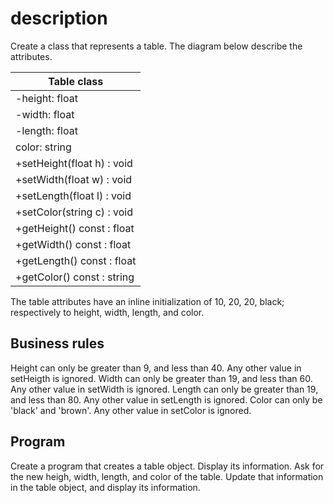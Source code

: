 # description
Create a class that represents a table. The diagram below describe the attributes.


| Table class |
|---|
|-height: float|
|-width: float|
|-length: float|
|color: string|
|+setHeight(float h) : void|
|+setWidth(float w) : void|
|+setLength(float l) : void|
|+setColor(string c) : void|
|+getHeight() const : float|
|+getWidth() const : float|
|+getLength() const : float|
|+getColor() const : string|

The table attributes have an inline initialization of 10, 20, 20, black; respectively to height, width, length, and color.

## Business rules

Height can only be greater than 9, and less than 40. Any other value in setHeigth is ignored.
Width can only be greater than 19, and less than 60. Any other value in setWidth is ignored.
Length can only be greater than 19, and less than 80. Any other value in setLength is ignored.
Color can only be 'black' and 'brown'. Any other value in setColor is ignored.

## Program

Create a program that creates a table object. Display its information.
Ask for the new heigh, width, length, and color of the table. Update that information in the table object, and display its information.
 

